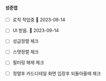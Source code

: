 

#### 성준엽

- [ ] 로직 작업중 🛫 2023-09-14
- [ ] UI 받음.  🛫 2023-09-14

- [ ] 성급정렬 체크
- [ ] 스탯정렬 체크
- [ ] 필터링 해제 체크
- [ ] 정렬후 카드디테일 화면 입장후 되돌아올때 체크